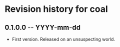 # Revision history for coal

## 0.1.0.0 -- YYYY-mm-dd

* First version. Released on an unsuspecting world.

